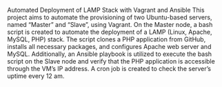 Automated Deployment of LAMP Stack with Vagrant and Ansible
This project aims to automate the provisioning of two Ubuntu-based servers, named “Master” and “Slave”, using Vagrant. On the Master node, a bash script is created to automate the deployment of a LAMP (Linux, Apache, MySQL, PHP) stack. The script clones a PHP application from GitHub, installs all necessary packages, and configures Apache web server and MySQL. Additionally, an Ansible playbook is utilized to execute the bash script on the Slave node and verify that the PHP application is accessible through the VM’s IP address. A cron job is created to check the server’s uptime every 12 am.

